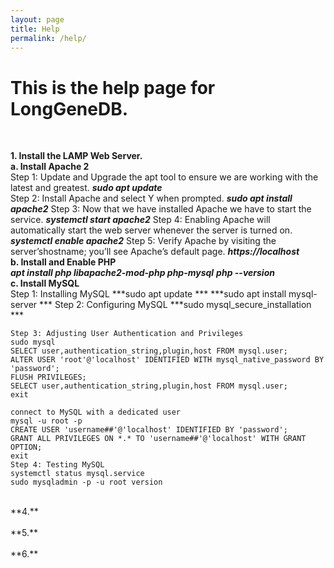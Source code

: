 ```yaml
---
layout: page
title: Help
permalink: /help/
--- 
```


# This is the help page for LongGeneDB.<br>
  <br>

  **1. Install the LAMP Web Server.** <br>
 **a. Install Apache 2** <br>
  Step 1: Update and Upgrade the apt tool to ensure we are working with the latest and greatest.
         ***sudo apt update***  
  Step 2: Install Apache and select Y when prompted.
        ***sudo apt install apache2***
  Step 3:  Now that we have installed Apache we have to start the service.
        ***systemctl start apache2*** 
  Step 4: Enabling Apache will automatically start the web server whenever the server is turned on.
        ***systemctl enable apache2***
  Step 5: Verify Apache by visiting the server’shostname; you’ll see Apache’s default page.
         ***https://localhost***
  <br>
  **b. Install and Enable PHP**  <br>
     ***apt install php libapache2-mod-php php-mysql***
     ***php --version***
  <br>
  **c. Install MySQL**  <br>
   Step 1: Installing MySQL
      ***sudo apt update    ***
      ***sudo apt install mysql-server   *** 
    Step 2: Configuring MySQL
      ***sudo mysql_secure_installation ***
 
    Step 3: Adjusting User Authentication and Privileges
    sudo mysql
    SELECT user,authentication_string,plugin,host FROM mysql.user;
    ALTER USER 'root'@'localhost' IDENTIFIED WITH mysql_native_password BY 'password';
    FLUSH PRIVILEGES;
    SELECT user,authentication_string,plugin,host FROM mysql.user;
    exit
    
    connect to MySQL with a dedicated user
    mysql -u root -p
    CREATE USER 'username##'@'localhost' IDENTIFIED BY 'password';
    GRANT ALL PRIVILEGES ON *.* TO 'username##'@'localhost' WITH GRANT OPTION;
    exit
    Step 4: Testing MySQL
    systemctl status mysql.service
    sudo mysqladmin -p -u root version
    
  <br>
  **4.**  <br>
  <br>
  **5.**  <br>
  <br>
  **6.**  <br>
  <br>
  
  
